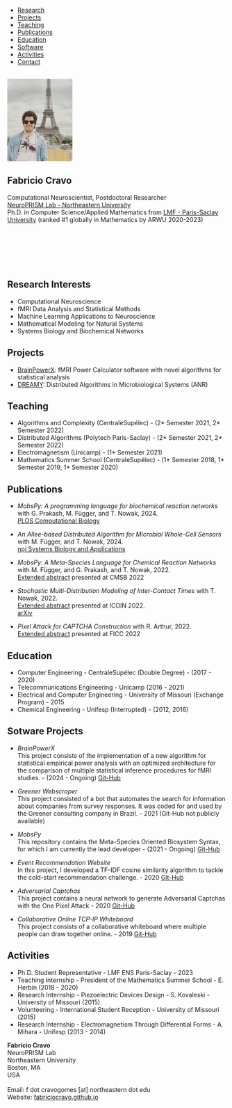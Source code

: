 <html xmlns="http://www.w3.org/1999/xhtml" lang xml:lang>
<head>
<title>Fabricio Cravo</title>
  <link rel="stylesheet" href="style.css">
</head>
<body>


<nav class="navbar navbar-inverse navbar-fixed-top" role="navigation">
<div class="container">
<!-- Brand and toggle get grouped for better mobile display -->
<div class="navbar-header">
</div>
<!-- Collect the nav links, forms, and other content for toggling -->
<div id="bs-example-navbar-collapse-1" class="collapse navbar-collapse">
<ul class="nav_navbar-nav">
<li class="nav_list">
<a href="#research">Research</a>
</li>
<li class="nav_list">
<a href="#pro">Projects</a>
</li>
<li class="nav_list">
<a href="#teach">Teaching</a>
</li>
<li class="nav_list">
<a href="#pub">Publications</a>
</li>
  <li class="nav_list">
<a href="#edu">Education</a>
</li>
    <li class="nav_list">
<a href="#soft">Software</a>
</li>
      <li class="nav_list">
<a href="#act">Activities</a>
</li>
<li class="nav_list">
<a href="#contact">Contact</a>
</li>
</ul>
</div>
<!-- /.navbar-collapse -->
</div>
<!-- /.container -->
</nav>

<div id="gallery-text">
<div class="gallery-text">
<p><br>
<img src="portrait.png" width="150"></p>
</div>
<section class="gallery-text">
<h1>Fabricio Cravo</h1>
<p>Computational Neuroscientist, Postdoctoral Researcher<br>
<a href="https://neuroprism.northeastern.edu/">NeuroPRISM Lab - Northeastern University</a><br>
 Ph.D. in Computer Science/Applied Mathematics from <a href="https://lmf.cnrs.fr/Annuaire">LMF - Paris-Saclay University</a> (ranked #1 globally in Mathematics by ARWU 2020-2023)</p>
  <br>
   <br>
  <br>
  <br>
  <br>
</section>
</div>

<h2 id="research">Research Interests</h2>
<ul>
  <li>Computational Neuroscience</li>
  <li>fMRI Data Analysis and Statistical Methods</li>
  <li>Machine Learning Applications to Neuroscience</li>
  <li>Mathematical Modeling for Natural Systems</li>
  <li>Systems Biology and Biochemical Networks</li>
</ul>

<h2 id="pro">Projects</h2>
<ul>
    <li><a href="https://github.com/neuroprismlab/Power_Calculator">BrainPowerX</a>: fMRI Power Calculator software with novel algorithms for statistical analysis</li>
    <li><a href="https://dreamy.run/">DREAMY</a>: Distributed Algorithms in Microbiological Systems (ANR)</li>
</ul>

<h2 id="teach">Teaching</h2>
<ul>
  <li>Algorithms and Complexity (CentraleSupélec) - (2* Semester 2021, 2* Semester 2022) </li>
  <li>Distributed Algorithms (Polytech Paris-Saclay) - (2* Semester 2021, 2* Semester 2022) </li>
  <li>Electromagnetism (Unicamp) - (1* Semester 2021) </li>
  <li>Mathematics Summer School (CentraleSupélec) - (1* Semester 2018, 1* Semester 2019, 1* Semester 2020) </li>
</ul>

<h2 id="pub">Publications</h2>
<ul>
  <li><p><em>MobsPy: A programming language for biochemical reaction networks</em> with G. Prakash, M. Függer, and T. Nowak, 2024.<br>
  <a href="https://doi.org/10.1371/journal.pcbi.1013024">PLOS Computational Biology</a></p></li>

  <li><p><em>An Allee-based Distributed Algorithm for Microbial Whole-Cell Sensors</em> with M. Függer, and T. Nowak, 2024.<br>
  <a href="https://www.nature.com/articles/s41540-024-00363-3">npj Systems Biology and Applications</a></p></li>

  <li><p><em>MobsPy: A Meta-Species Language for Chemical Reaction Networks</em> with M. Függer, and G. Prakash, and T. Nowak, 2022.<br>
  <a href="https://doi.org/10.1007/978-3-031-15034-0_14">Extended abstract</a> presented at CMSB 2022</p></li>

  <li><p><em>Stochastic Multi-Distribution Modeling of Inter-Contact Times</em> with T. Nowak, 2022.<br>
  <a href="https://doi.org/10.1109/ICOIN53446.2022.9687207">Extended abstract</a> presented at ICOIN 2022.<br>
  <a href="https://arxiv.org/abs/2104.07298v1">arXiv</a></p></li>

  <li><p><em>Pixel Attack for CAPTCHA Construction</em> with R. Arthur, 2022.<br>
  <a href="https://link.springer.com/chapter/10.1007/978-3-030-98015-3_50">Extended abstract</a> presented at FICC 2022</p></li>
</ul>

<h2 id="edu">Education</h2>
<ul>
  <li>Computer Engineering - CentraleSupélec (Double Degree) - (2017 - 2020) </li>
  <li>Telecommunications Engineering - Unicamp (2016 - 2021) </li>
  <li>Electrical and Computer Engineering - University of Missouri (Exchange Program) - 2015</li>
  <li>Chemical Engineering - Unifesp (Interrupted) - (2012, 2016)</li>
</ul>

<h2 id="soft">Sotware Projects</h2>

<ul>
  <li><p><em>BrainPowerX</em><br>
    This project consists of the implementation of a new algorithm for statistical empirical power analysis with an optimized architecture for the comparison of multiple statistical inference procedures for fMRI studies.
    - (2024 - Ongoing)
  <a href="https://github.com/neuroprismlab/Power_Calculator">Git-Hub</a></p></li>

  <li><p><em>Greener Webscraper</em><br>
    This project consisted of a bot that automates the search for information about companies from survey responses. It was coded for and used by the Greener consulting company      in Brazil.
    - 2021 (Git-Hub not publicly available)</p></li>
  
  <li><p><em>MobsPy</em><br>
    This repository contains the Meta-Species Oriented Biosystem Syntax, for which I am currently the lead developer
    - (2021 - Ongoing)
  <a href="https://github.com/ROBACON/mobspy">Git-Hub</a></p></li>

  <li><p><em>Event Recommendation Website</em><br>
    In this project, I developed a TF-IDF cosine similarity algorithm to tackle
    the cold-start recommendation challenge.
    - 2020
  <a href="https://github.com/CHUht/Hangout_Recommendations_Front_End">Git-Hub</a></p></li>

  <li><p><em>Adversarial Captchas</em><br>
    This project contains a neural network to generate Adversarial Captchas with the One Pixel Attack
    - 2020
  <a href="https://github.com/fabriciocravo/MNIST_Adversarial_Captchas">Git-Hub</a></p></li>

  <li><p><em>Collaborative Online TCP-IP Whiteboard</em><br>
    This project consists of a collaborative whiteboard where multiple people can draw together online.
    - 2019
  <a href="https://github.com/fabriciocravo/Whiteboard">Git-Hub</a></p></li>
</ul>



<h2 id="act">Activities</h2>

<ul>
  <li>Ph.D. Student Representative - LMF ENS Paris-Saclay -  2023 </li>
  <li>Teaching Internship - President of the Mathematics Summer School - E. Herbin (2018 - 2020) </li>
  <li>Research Internship - Piezoelectric Devices Design - S. Kovaleski - University of Missouri (2015) </li>
  <li>Volunteering - International Student Reception - University of Missouri (2015) </li>
  <li>Research Internship - Electromagnetism Through Differential Forms - A. Mihara - Unifesp (2013 - 2014)</li>
</ul>

<p><strong>Fabricio Cravo</strong><br>
NeuroPRISM Lab<br>
Northeastern University<br>
Boston, MA<br>
USA<br>
<br>
Email: <a>f dot cravogomes [at] northeastern dot edu</a><br>
Website: <a href="https://fabriciocravo.github.io">fabriciocravo.github.io</a><br>
</p>
